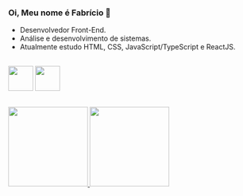 ### Oi, Meu nome é Fabrício 👋

- Desenvolvedor Front-End.
- Análise e desenvolvimento de sistemas.
- Atualmente estudo HTML, CSS, JavaScript/TypeScript e ReactJS.

##

<div>
  <a href="https://www.instagram.com/notrealscooby/?hl=pt-br"><img height="50" img src="https://cdn.jsdelivr.net/npm/simple-icons@3.0.1/icons/instagram.svg"></a>
  <a href="https://www.linkedin.com/in/fabr%C3%ADcio-caldana-593b091a3/"><img height="50" img src="https://cdn.jsdelivr.net/npm/simple-icons@3.0.1/icons/linkedin.svg" >
  </a>     
</div>

##

 <div>
  <a href="https://github.com/NcryScooby">
  <img height="160em"src="https://github-readme-stats.vercel.app/api?username=NcryScooby&show_icons=true&theme=tokyonight&include_all_commits=true&count_private=true"/>
  <img height="160em" src="https://github-readme-stats.vercel.app/api/top-langs/?username=NcryScooby&layout=compact&langs_count=7&theme=tokyonight"/>
</div>
